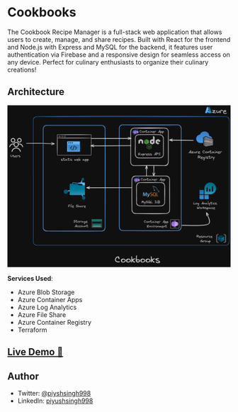# Cookbooks

The Cookbook Recipe Manager is a full-stack web application that allows users to create, manage, and share recipes. Built with React for the frontend and Node.js with Express and MySQL for the backend, it features user authentication via Firebase and a responsive design for seamless access on any device. Perfect for culinary enthusiasts to organize their culinary creations!

## Architecture

![Architecture Diagram](/img/Azure-Architecture-Cookbooks.png)

**Services Used**:

- Azure Blob Storage
- Azure Container Apps
- Azure Log Analytics
- Azure File Share
- Azure Container Registry
- Terraform

## [Live Demo 🔗](https://cookbooksstorage.z29.web.core.windows.net/)

## Author
- Twitter: [@piyshsingh998](https://twitter.com/piyushsingh998)
- LinkedIn: [piyushsingh998](https://linkedin.com/in/piyushsingh998)
  
